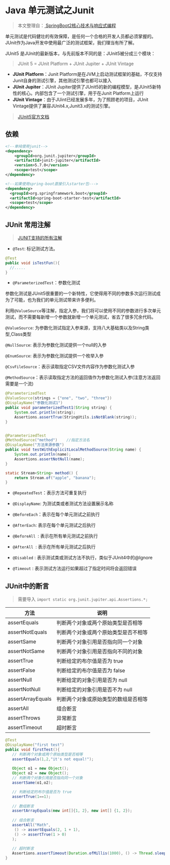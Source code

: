 # Java 单元测试之Junit

> 本文整理自：[
> SpringBoot2核心技术与响应式编程](https://www.yuque.com/atguigu/springboot)

单元测试是代码健壮的有效保障，是任何一个合格的开发人员都必须掌握的。JUnit作为Java开发中使用最广泛的测试框架，我们理当有所了解。

JUnit5 是JUnit的最新版本，与先前版本不同的是：JUnit5被分成三个模块：

> JUnit 5 = JUnit Platform + JUnit Jupiter + JUnit Vintage

- **JUnit Platform**：Junit Platform是在JVM上启动测试框架的基础，不仅支持Junit自身的测试引擎，其他测试引擎也都可以接入
- **JUnit Jupiter**：JUnit Jupiter提供了JUnit5的新的编程模型，是JUnit5新特性的核心。内部包含了一个测试引擎，用于在Junit Platform上运行
- **JUnit Vintage**：由于JUint已经发展多年，为了照顾老的项目，JUnit Vintage提供了兼容JUnit4.x,Junit3.x的测试引擎。

> [JUnit5官方文档](https://junit.org/junit5/docs/current/user-guide/#overview)

## 依赖

```xml
<!--单纯使用junit-->
<dependency>
    <groupId>org.junit.jupiter</groupId>
    <artifactId>junit-jupiter</artifactId>
    <version>5.7.0</version>
    <scope>test</scope>
</dependency>
```

```xml
<!--如果使用spring-boot直接引入starter包--->
<dependency>
  <groupId>org.springframework.boot</groupId>
  <artifactId>spring-boot-starter-test</artifactId>
  <scope>test</scope>
</dependency>
```

## JUnit 常用注解

> [JUNIT支持的所有注解](https://junit.org/junit5/docs/current/user-guide/#writing-tests-annotations)

- `@Test`: 标记测试方法。

```java
@Test
public void isTestFun(){
  //.....
}
```

- `@ParameterizedTest`：参数化测试

参数化测试是JUnit5很重要的一个新特性，它使得用不同的参数多次运行测试成为了可能，也为我们的单元测试带来许多便利。

利用`@ValueSource`等注解，指定入参，我们将可以使用不同的参数进行多次单元测试，而不需要每新增一个参数就新增一个单元测试，省去了很多冗余代码。

`@ValueSource`: 为参数化测试指定入参来源，支持八大基础类以及String类型,Class类型

`@NullSource`: 表示为参数化测试提供一个null的入参

`@EnumSource`: 表示为参数化测试提供一个枚举入参

`@CsvFileSource`：表示读取指定CSV文件内容作为参数化测试入参

`@MethodSource`：表示读取指定方法的返回值作为参数化测试入参(注意方法返回需要是一个流)

```java
@ParameterizedTest
@ValueSource(strings = {"one", "two", "three"})
@DisplayName("参数化测试1")
public void parameterizedTest1(String string) {
    System.out.println(string);
    Assertions.assertTrue(StringUtils.isNotBlank(string));
}


@ParameterizedTest
@MethodSource("method")    //指定方法名
@DisplayName("方法来源参数")
public void testWithExplicitLocalMethodSource(String name) {
    System.out.println(name);
    Assertions.assertNotNull(name);
}

static Stream<String> method() {
    return Stream.of("apple", "banana");
}
```

- `@RepeatedTest`：表示方法可重复执行

- `@DisplayName`: 为测试类或者测试方法设置展示名称
- `@BeforeEach`：表示在每个单元测试之前执行
- `@AfterEach`: 表示在每个单元测试之后执行
- `@BeforeAll `: 表示在所有单元测试之前执行
- `@AfterAll `: 表示在所有单元测试之后执行
- `@Disabled` : 表示测试类或测试方法不执行，类似于JUnit4中的@Ignore
- `@Timeout` : 表示测试方法运行如果超过了指定时间将会返回错误



## JUnit中的断言

> 需要导入 `import static org.junit.jupiter.api.Assertions.*;`

| 方法              | 说明                                 |
| ----------------- | ------------------------------------ |
| assertEquals      | 判断两个对象或两个原始类型是否相等   |
| assertNotEquals   | 判断两个对象或两个原始类型是否不相等 |
| assertSame        | 判断两个对象引用是否指向同一个对象   |
| assertNotSame     | 判断两个对象引用是否指向不同的对象   |
| assertTrue        | 判断给定的布尔值是否为 true          |
| assertFalse       | 判断给定的布尔值是否为 false         |
| assertNull        | 判断给定的对象引用是否为 null        |
| assertNotNull     | 判断给定的对象引用是否不为 null      |
| assertArrayEquals | 判断两个对象或原始类型的数组是否相等 |
| assertAll         | 组合断言                             |
| assertThrows      | 异常断言                             |
| assertTimeout     | 超时断言                             |

```java
@Test
@DisplayName("first test")
public void firstTest(){
   // 判断两个对象或两个原始类型是否相等
   assertEquals(1,2,"it's not equal!");
        
   Object o1 = new Object();
   Object o2 = new Object();
   // 判断两个对象引用是否指向同一个对象
   assertSame(o1,o2);

   // 判断给定的布尔值是否为 true
   assertTrue(1==1);
  
   // 数组断言
   assertArrayEquals(new int[]{1, 2}, new int[] {1, 2});
  
   // 组合断言
   assertAll("Math",
    () -> assertEquals(2, 1 + 1),
    () -> assertTrue(1 > 0)
   );
  
   // 超时断言
   Assertions.assertTimeout(Duration.ofMillis(1000), () -> Thread.sleep(500));
}
```
